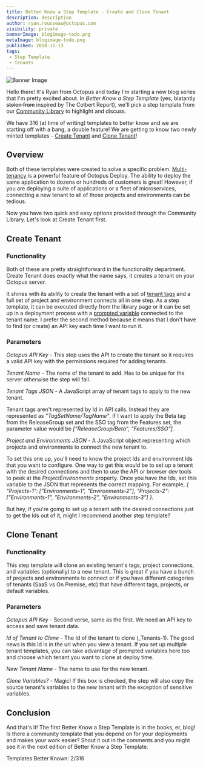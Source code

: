 ```yaml
---
title: Better Know a Step Template - Create and Clone Tenant
description: description
author: ryan.rousseau@octopus.com
visibility: private
bannerImage: blogimage-todo.png
metaImage: blogimage-todo.png
published: 2018-11-13
tags:
 - Step Template
 - Tenants
---
```


![Banner Image](blogimage-todo.png)

Hello there! It's Ryan from Octopus and today I'm starting a new blog series that I'm pretty excited about. In _Better Know a Step Template_ (yes, blatantly ~~stolen from~~ inspired by The Colbert Report), we'll pick a step template from our [Community Library](https://library.octopus.com) to highlight and discuss.

We have 316 (at time of writing) templates to better know and we are starting off with a bang, a double feature! We are getting to know two newly minted templates - [Create Tenant](https://library.octopus.com/step-templates/581e7211-c9e2-4d7b-8934-bcdac421d022/actiontemplate-create-tenant) and [Clone Tenant](https://library.octopus.com/step-templates/3b0f8df0-93b8-44eb-86dd-264d1283ae70/actiontemplate-clone-tenant)!

## Overview

Both of these templates were created to solve a specific problem. [Multi-tenancy](https://octopus.com/docs/deployment-patterns/multi-tenant-deployments) is a powerful feature of Octopus Deploy. The ability to deploy the same application to dozens or hundreds of customers is great! However, if you are deploying a suite of applications or a fleet of microservices, connecting a new tenant to all of those projects and environments can be tedious.

Now you have two quick and easy options provided through the Community Library. Let's look at Create Tenant first.

## Create Tenant

### Functionality

Both of these are pretty straightforward in the functionality department. Create Tenant does exactly what the name says, it creates a tenant on your Octopus server.

It shines with its ability to create the tenant with a set of [tenant tags](https://octopus.com/docs/deployment-patterns/multi-tenant-deployments/tenant-tags) and a full set of project and environment connects all in one step. As a step template, it can be executed directly from the library page or it can be set up in a deployment process with a [prompted variable](https://octopus.com/docs/deployment-process/variables/prompted-variables) connected to the tenant name. I prefer the second method because it means that I don't have to find (or create) an API key each time I want to run it.

### Parameters

*Octopus API Key* - This step uses the API to create the tenant so it requires a valid API key with the permissions required for adding tenants.

*Tenant Name* - The name of the tenant to add. Has to be unique for the server otherwise the step will fail.

*Tenant Tags JSON* - A JavaScript array of tenant tags to apply to the new tenant.

Tenant tags aren't represented by Id in API calls. Instead they are represented as _"TagSetName/TagName"_. If I want to apply the Beta tag from the ReleaseGroup set and the SSO tag from the Features set, the parameter value would be _["ReleaseGroup/Beta", "Features/SSO"]_.

*Project and Environments JSON* - A JavaScript object representing which projects and environments to connect the new tenant to.

To set this one up, you'll need to know the project Ids and environment Ids that you want to configure. One way to get this would be to set up a tenant with the desired connections and then to use the API or browser dev tools to peek at the _ProjectEnvironments_ property. Once you have the Ids, set this variable to the JSON that represents the correct mapping. For example, _{ "Projects-1": ["Environments-1", "Environments-2"], "Projects-2": ["Environments-1", "Environments-2", "Environments-3"] }_.

But hey, if you're going to set up a tenant with the desired connections just to get the Ids out of it, might I recommend another step template?

## Clone Tenant

### Functionality

This step template will clone an existing tenant's tags, project connections, and variables (optionally) to a new tenant. This is great if you have a bunch of projects and environments to connect or if you have different categories of tenants (SaaS vs On Premise, etc) that have different tags, projects, or default variables.

### Parameters

*Octopus API Key* - Second verse, same as the first. We need an API key to access and save tenant data.

*Id of Tenant to Clone* - The Id of the tenant to clone (_Tenants-1). The good news is this Id is in the url when you view a tenant. If you set up multiple tenant templates, you can take advantage of prompted variables here too and choose which tenant you want to clone at deploy time.

*New Tenant Name* - The name to use for the new tenant.

*Clone Variables?* - Magic! If this box is checked, the step will also copy the source tenant's variables to the new tenant with the exception of sensitive variables.

## Conclusion

And that's it! The first Better Know a Step Template is in the books, er, blog! Is there a community template that you depend on for your deployments and makes your work easier? Shout it out in the comments and you might see it in the next edition of Better Know a Step Template.

Templates Better Known: 2/316